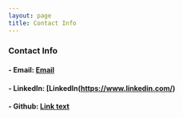 ```yaml
---
layout: page
title: Contact Info
---
```


### Contact Info

#### - Email: [Email](mailto:sample@outlook.com)
#### - LinkedIn: [LinkedIn(https://www.linkedin.com/)
#### - Github: [Link text](https://www.linkedin.com/)
